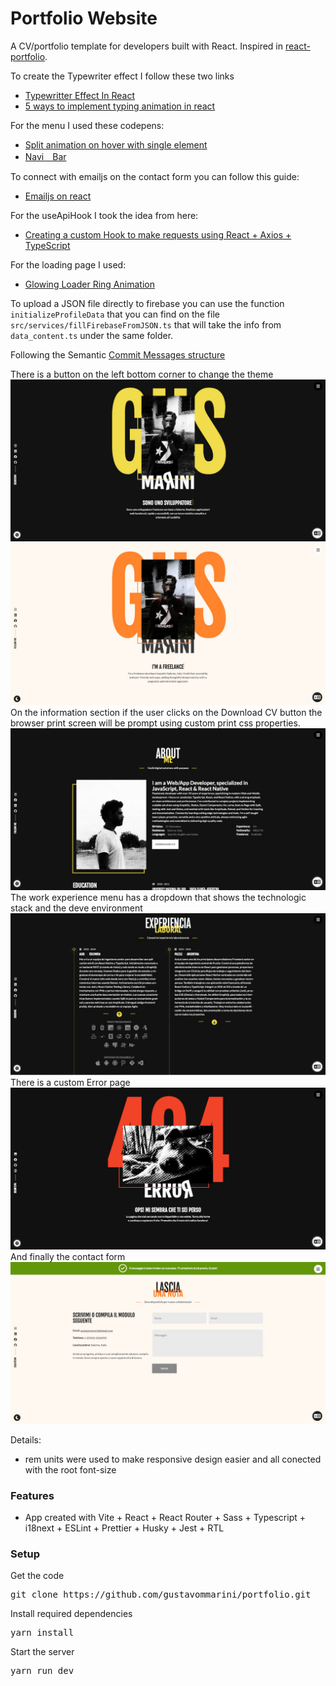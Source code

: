 # Portfolio Website

A CV/portfolio template for developers built with React. Inspired in [react-portfolio](https://github.com/ubaimutl/react-portfolio).

To create the Typewriter effect I follow these two links

- [Typewritter Effect In React](https://medium.com/@hamzamakh/typewriter-effect-in-react-a103a4f385c9)
- [5 ways to implement typing animation in react](https://blog.logrocket.com/5-ways-implement-typing-animation-react/)

For the menu I used these codepens:

- [Split animation on hover with single element](https://codepen.io/ggsingla/pen/MWOzxbq)
- [Navi　Bar](https://codepen.io/yuhomyan/pen/WNwGywp)

To connect with emailjs on the contact form you can follow this guide:

- [Emailjs on react](https://medium.com/@alagappan.dev/using-emailjs-with-react-to-build-a-contact-form-for-your-website-5040966a814)

For the useApiHook I took the idea from here:

- [Creating a custom Hook to make requests using React + Axios + TypeScript](https://danilorivera95.medium.com/creating-a-custom-hook-to-make-requests-using-react-axios-typescript-ca591c6c25fc)

For the loading page I used:

- [Glowing Loader Ring Animation](https://codepen.io/Curlmuhi/pen/ExKWXKO)

To upload a JSON file directly to firebase you can use the function `initializeProfileData` that you can find on the file `src/services/fillFirebaseFromJSON.ts` that will take the info from `data_content.ts` under the same folder.

Following the Semantic [Commit Messages structure](https://gist.github.com/joshbuchea/6f47e86d2510bce28f8e7f42ae84c716)

There is a button on the left bottom corner to change the theme
[![CV portfolio](src/assets/screenshot1.jpg)](https://gmm-portfolio.netlify.app)
[![CV portfolio](src/assets/screenshot2.jpg)](https://gmm-portfolio.netlify.app)
On the information section if the user clicks on the Download CV button the browser print screen will be prompt using custom print css properties.
[![CV portfolio](src/assets/screenshot3a.jpg)](https://gmm-portfolio.netlify.app/about)
The work experience menu has a dropdown that shows the technologic stack and the deve environment
[![CV portfolio](src/assets/screenshot3b.jpg)](https://gmm-portfolio.netlify.app/work-experience)
There is a custom Error page
[![CV portfolio](src/assets/screenshot4.jpg)](https://gmm-portfolio.netlify.app/wrong-url)
And finally the contact form
[![CV portfolio](src/assets/screenshot5.jpg)](https://gmm-portfolio.netlify.app/contact)

Details:

- rem units were used to make responsive design easier and all conected with the root font-size

### Features

- App created with Vite + React + React Router + Sass + Typescript + i18next + ESLint + Prettier + Husky + Jest + RTL

### Setup

Get the code

<pre>git clone https://github.com/gustavommarini/portfolio.git</pre>

Install required dependencies

<pre>yarn install</pre>

Start the server

<pre>yarn run dev</pre>
